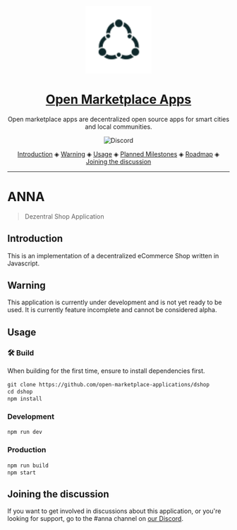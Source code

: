 <p align="center">
  <br>
  <a href="https://openmarketplace.org/">
     <img
      alt="open marketplace apps"
      src="./logo.svg"
      width="150"
    />
  </a>
</p>


<h1 align="center"><a href="https://openmarketplace.org"> Open Marketplace Apps</a></h1>

<p align="center">Open marketplace apps are decentralized open source apps for smart cities and local communities.</p>

<p align="center">
  <a href="https://discord.gg/XDQQcJC" style="text-decoration:none;"><img src="https://img.shields.io/badge/Discord-9cf.svg?logo=discord" alt="Discord"></a>
</p>

<p align="center">
  <a href="#introduction">Introduction</a> ◈
  <a href="#warning">Warning</a> ◈
  <a href="#usage">Usage</a> ◈
  <a href="#planned-milestones">Planned Milestones</a> ◈  
  <a href="#roadmap">Roadmap</a> ◈
  <a href="#joining-the-discussion">Joining the discussion</a>
</p>

---

# ANNA 

> Dezentral Shop Application

## Introduction
This is an implementation of a decentralized eCommerce Shop written in Javascript.

## Warning
This application is currently under development and is not yet ready to be used. It is currently feature incomplete and cannot be considered alpha.

## Usage

### 🛠️ Build

When building for the first time, ensure to install dependencies first.

```
git clone https://github.com/open-marketplace-applications/dshop
cd dshop
npm install
```

### Development
```
npm run dev
```

### Production
```
npm run build
npm start
```

## Joining the discussion
If you want to get involved in discussions about this application, or you're looking for support, go to the #anna channel on [our Discord](https://discord.gg/XDQQcJC).